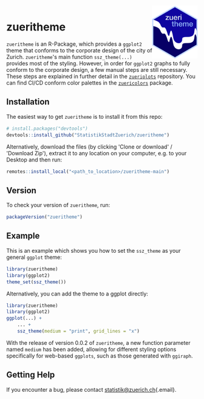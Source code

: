 <img src="pictures/Hexagon_zueritheme.png" align="right" height="138.5"/>

# zueritheme

<!-- badges: start -->

<!-- badges: end -->

`zueritheme` is an R-Package, which provides a `ggplot2` theme that conforms to the corporate design of the city of Zurich. `zueritheme`'s main function `ssz_theme(...)` provides most of the styling. However, in order for `ggplot2` graphs to fully conform to the corporate design, a few manual steps are still necessary. These steps are explained in further detail in the [`zueriplots`](https://github.com/StatistikStadtZuerich/zueriplots) repository. You can find CI/CD conform color palettes in the [`zuericolors`](https://github.com/StatistikStadtZuerich/zuericolors) package.

## Installation

The easiest way to get `zueritheme` is to install it from this repo:

``` r
# install.packages("devtools")
devtools::install_github("StatistikStadtZuerich/zueritheme")
```

Alternatively, download the files (by clicking 'Clone or download' / 'Download Zip'), extract it to any location on your computer, e.g. to your Desktop and then run:

``` r
remotes::install_local("<path_to_location>/zueritheme-main")
```

## Version

To check your version of `zueritheme`, run:

``` r
packageVersion("zueritheme")
```

## Example

This is an example which shows you how to set the `ssz_theme` as your general `ggplot` theme:

``` r
library(zueritheme)
library(ggplot2)
theme_set(ssz_theme())
```

Alternatively, you can add the theme to a ggplot directly:

``` r
library(zueritheme)
library(ggplot2)
ggplot(...) +
    ... +
    ssz_theme(medium = "print", grid_lines = "x")
```

With the release of version 0.0.2 of `zueritheme`, a new function parameter named `medium` has been added, allowing for different styling options specifically for web-based `ggplots`, such as those generated with `ggiraph`.

## Getting Help

If you encounter a bug, please contact [statistik\@zuerich.ch](mailto:statistik@zuerich.ch){.email}.
